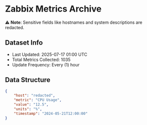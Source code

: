 # Zabbix Metrics Archive

⚠️ **Note**: Sensitive fields like hostnames and system descriptions are redacted.

## Dataset Info
- Last Updated: 2025-07-17 01:00 UTC
- Total Metrics Collected: 1035
- Update Frequency: Every (1) hour

## Data Structure
```json
{
    "host": "redacted",
    "metric": "CPU Usage",
    "value": "12.5",
    "units": "%",
    "timestamp": "2024-05-21T12:00:00"
}
```
